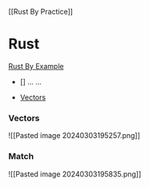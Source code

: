 [[Rust By Practice]]


# Rust
[Rust By Example](Rust%20By%20Example)
- []
...
...

- [Vectors](#vectors)


### Vectors

![[Pasted image 20240303195257.png]]

### Match
![[Pasted image 20240303195835.png]]


